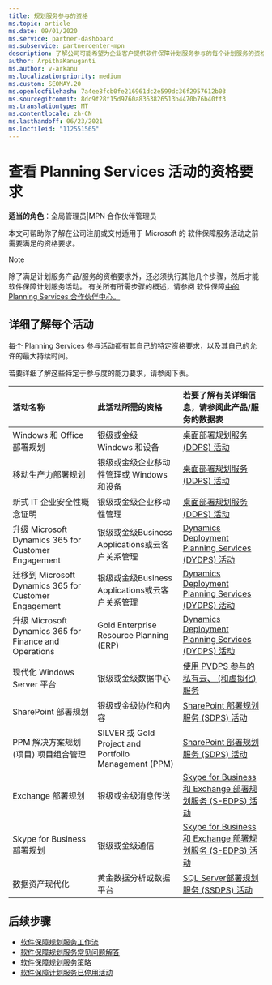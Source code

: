 ```yaml
---
title: 规划服务参与的资格
ms.topic: article
ms.date: 09/01/2020
ms.service: partner-dashboard
ms.subservice: partnercenter-mpn
description: 了解公司可能希望为企业客户提供软件保障计划服务参与的每个计划服务的资格要求。
author: ArpithaKanuganti
ms.author: v-arkanu
ms.localizationpriority: medium
ms.custom: SEOMAY.20
ms.openlocfilehash: 7a4ee8fcb0fe216961dc2e599dc36f2957612b03
ms.sourcegitcommit: 8dc9f28f15d9760a8363826513b4470b76b40ff3
ms.translationtype: MT
ms.contentlocale: zh-CN
ms.lasthandoff: 06/23/2021
ms.locfileid: "112551565"
---
```

# <a name="view-eligibility-requirements-for-planning-services-engagements"></a>查看 Planning Services 活动的资格要求

**适当的角色**：全局管理员|MPN 合作伙伴管理员

本文可帮助你了解在公司注册或交付适用于 Microsoft 的 软件保障服务活动之前需要满足的资格要求。

>[!NOTE]
> 除了满足计划服务产品/服务的资格要求外，还必须执行其他几个步骤，然后才能软件保障计划服务活动。 有关所有所需步骤的概述，请参阅 软件保障[中的 Planning Services 合作伙伴中心。](software-assurance-dps.md)

## <a name="learn-more-about-each-engagement"></a>详细了解每个活动

每个 Planning Services 参与活动都有其自己的特定资格要求，以及其自己的允许的最大持续时间。

若要详细了解这些特定于参与度的能力要求，请参阅下表。

| 活动名称 | 此活动所需的资格 | 若要了解有关详细信息，请参阅此产品/服务的数据表 |
|:--- |:--- |:--- |
| Windows 和 Office 部署规划  | 银级或金级 Windows 和设备  |  [桌面部署规划服务 (DDPS) 活动](https://go.microsoft.com/fwlink/?linkid=2116072)
| 移动生产力部署规划  | 银级或金级企业移动性管理或 Windows 和设备  | [桌面部署规划服务 (DDPS) 活动](https://go.microsoft.com/fwlink/?linkid=2116072) |  
| 新式 IT 企业安全性概念证明 |  银级或金级企业移动性管理  | [桌面部署规划服务 (DDPS) 活动](https://go.microsoft.com/fwlink/?linkid=2116072) |  
| 升级 Microsoft Dynamics 365 for Customer Engagement  | 银级或金级Business Applications或云客户关系管理  | [Dynamics Deployment Planning Services (DYDPS) 活动](https://go.microsoft.com/fwlink/?linkid=2116073)
| 迁移到 Microsoft Dynamics 365 for Customer Engagement  | 银级或金级Business Applications或云客户关系管理  | [Dynamics Deployment Planning Services (DYDPS) 活动](https://go.microsoft.com/fwlink/?linkid=2116073)
| 升级 Microsoft Dynamics 365 for Finance and Operations  | Gold Enterprise Resource Planning (ERP)   | [Dynamics Deployment Planning Services (DYDPS) 活动](https://go.microsoft.com/fwlink/?linkid=2116073)  |
| 现代化 Windows Server 平台 | 银级或金级数据中心 | [使用 PVDPS 参与的私有云、 (和虚拟化) 服务](https://go.microsoft.com/fwlink/?linkid=2115982) |
| SharePoint 部署规划  | 银级或金级协作和内容  | [SharePoint 部署规划服务 (SDPS) 活动](https://go.microsoft.com/fwlink/?linkid=2116074)  |
| PPM 解决方案规划 (项目) 项目组合管理  | SILVER 或 Gold Project and Portfolio Management (PPM)   | [SharePoint 部署规划服务 (SDPS) 活动](https://go.microsoft.com/fwlink/?linkid=2116074)  |
| Exchange 部署规划  | 银级或金级消息传送  | [Skype for Business 和 Exchange 部署规划服务 (S-EDPS) 活动](https://go.microsoft.com/fwlink/?linkid=2116075)  |
Skype for Business 部署规划  | 银级或金级通信  | [Skype for Business 和 Exchange 部署规划服务 (S-EDPS) 活动](https://go.microsoft.com/fwlink/?linkid=2116075)  |
| 数据资产现代化  | 黄金数据分析或数据平台  | [SQL Server部署规划服务 (SSDPS) 活动](https://go.microsoft.com/fwlink/?linkid=2116076)  |

## <a name="next-steps"></a>后续步骤

- [软件保障规划服务工作流](https://go.microsoft.com/fwlink/?linkid=2115983)
- [软件保障规划服务常见问题解答](https://go.microsoft.com/fwlink/?linkid=2116077)
- [软件保障规划服务策略](https://go.microsoft.com/fwlink/?linkid=2115984)
- [软件保障计划服务已停用活动](https://query.prod.cms.rt.microsoft.com/cms/api/am/binary/RE4sln9)
